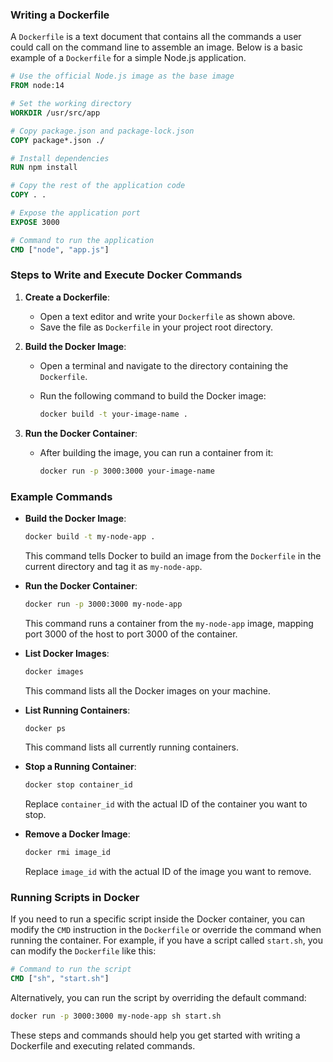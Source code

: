 ### Writing a Dockerfile

A `Dockerfile` is a text document that contains all the commands a user could call on the command line to assemble an image. Below is a basic example of a `Dockerfile` for a simple Node.js application.

```Dockerfile
# Use the official Node.js image as the base image
FROM node:14

# Set the working directory
WORKDIR /usr/src/app

# Copy package.json and package-lock.json
COPY package*.json ./

# Install dependencies
RUN npm install

# Copy the rest of the application code
COPY . .

# Expose the application port
EXPOSE 3000

# Command to run the application
CMD ["node", "app.js"]
```

### Steps to Write and Execute Docker Commands

1. **Create a Dockerfile**:
   - Open a text editor and write your `Dockerfile` as shown above.
   - Save the file as `Dockerfile` in your project root directory.

2. **Build the Docker Image**:
   - Open a terminal and navigate to the directory containing the `Dockerfile`.
   - Run the following command to build the Docker image:

     ```sh
     docker build -t your-image-name .
     ```

3. **Run the Docker Container**:
   - After building the image, you can run a container from it:

     ```sh
     docker run -p 3000:3000 your-image-name
     ```

### Example Commands

- **Build the Docker Image**:

  ```sh
  docker build -t my-node-app .
  ```

  This command tells Docker to build an image from the `Dockerfile` in the current directory and tag it as `my-node-app`.

- **Run the Docker Container**:

  ```sh
  docker run -p 3000:3000 my-node-app
  ```

  This command runs a container from the `my-node-app` image, mapping port 3000 of the host to port 3000 of the container.

- **List Docker Images**:

  ```sh
  docker images
  ```

  This command lists all the Docker images on your machine.

- **List Running Containers**:

  ```sh
  docker ps
  ```

  This command lists all currently running containers.

- **Stop a Running Container**:

  ```sh
  docker stop container_id
  ```

  Replace `container_id` with the actual ID of the container you want to stop.

- **Remove a Docker Image**:

  ```sh
  docker rmi image_id
  ```

  Replace `image_id` with the actual ID of the image you want to remove.

### Running Scripts in Docker

If you need to run a specific script inside the Docker container, you can modify the `CMD` instruction in the `Dockerfile` or override the command when running the container. For example, if you have a script called `start.sh`, you can modify the `Dockerfile` like this:

```Dockerfile
# Command to run the script
CMD ["sh", "start.sh"]
```

Alternatively, you can run the script by overriding the default command:

```sh
docker run -p 3000:3000 my-node-app sh start.sh
```

These steps and commands should help you get started with writing a Dockerfile and executing related commands.
